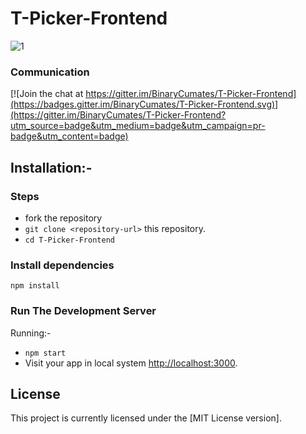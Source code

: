 # T-Picker-Frontend
![1](https://user-images.githubusercontent.com/71969867/122762571-14865f80-d2bb-11eb-81d3-2cc5e593969e.png)

### Communication
[![Join the chat at https://gitter.im/BinaryCumates/T-Picker-Frontend](https://badges.gitter.im/BinaryCumates/T-Picker-Frontend.svg)](https://gitter.im/BinaryCumates/T-Picker-Frontend?utm_source=badge&utm_medium=badge&utm_campaign=pr-badge&utm_content=badge)


## Installation:-
### Steps
*  fork the repository
* `git clone <repository-url>` this repository.
* `cd T-Picker-Frontend`

### Install dependencies
```
npm install
```
### Run The Development Server

Running:-
-   `npm start`
-   Visit your app in local system [http://localhost:3000](http://localhost:3000).


## License

This project is currently licensed under the [MIT License version].
